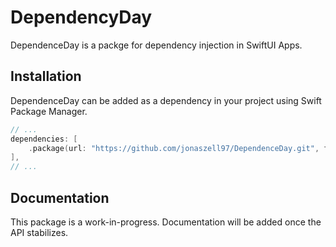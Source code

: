 # DependencyDay

DependenceDay is a packge for dependency injection in SwiftUI Apps.

## Installation

DependenceDay can be added as a dependency in your project using Swift Package Manager.

```swift
// ...
dependencies: [
    .package(url: "https://github.com/jonaszell97/DependenceDay.git", from: "0.1.0"),
],
// ...
```

## Documentation

This package is a work-in-progress. Documentation will be added once the API stabilizes.
